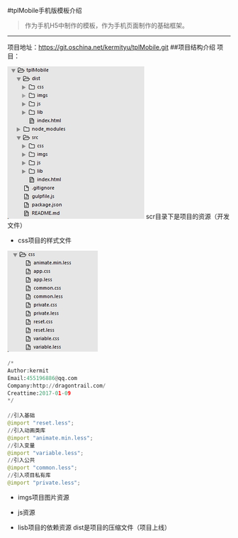 #tplMobile手机版模板介绍
>作为手机H5中制作的模板，作为手机页面制作的基础框架。

- - - - 
项目地址：<https://git.oschina.net/kermityu/tplMobile.git>
##项目结构介绍
项目：


![](./_image/2017-02-16-18-07-02.jpg)
scr目录下是项目的资源（开发文件）
- css项目的样式文件
    
![](./_image/2017-02-16-18-13-39.jpg)
```python
/*
Author:kermit
Email:455196886@qq.com
Company:http://dragontrail.com/
Creattime:2017-01-09
*/

//引入基础
@import "reset.less";
//引入动画类库
@import "animate.min.less";
//引入变量
@import "variable.less";
//引入公共
@import "common.less";
//引入项目私有库
@import "private.less";

```
- imgs项目图片资源
- js资源
    
- lisb项目的依赖资源
dist是项目的压缩文件（项目上线）

